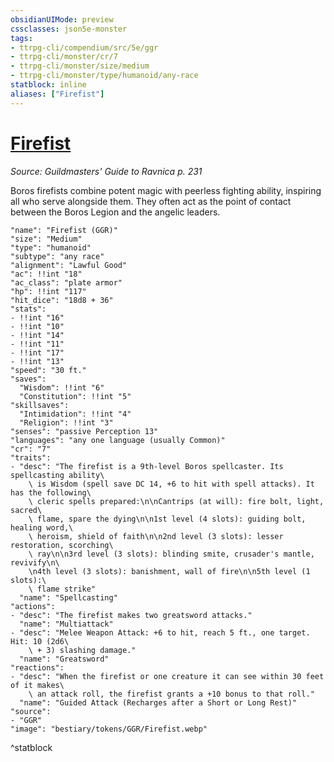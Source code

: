 ```yaml
---
obsidianUIMode: preview
cssclasses: json5e-monster
tags:
- ttrpg-cli/compendium/src/5e/ggr
- ttrpg-cli/monster/cr/7
- ttrpg-cli/monster/size/medium
- ttrpg-cli/monster/type/humanoid/any-race
statblock: inline
aliases: ["Firefist"]
---
```

# [Firefist](3-Compendium\CLI\bestiary\humanoid/firefist-ggr.md)
*Source: Guildmasters' Guide to Ravnica p. 231*  

Boros firefists combine potent magic with peerless fighting ability, inspiring all who serve alongside them. They often act as the point of contact between the Boros Legion and the angelic leaders.

```statblock
"name": "Firefist (GGR)"
"size": "Medium"
"type": "humanoid"
"subtype": "any race"
"alignment": "Lawful Good"
"ac": !!int "18"
"ac_class": "plate armor"
"hp": !!int "117"
"hit_dice": "18d8 + 36"
"stats":
- !!int "16"
- !!int "10"
- !!int "14"
- !!int "11"
- !!int "17"
- !!int "13"
"speed": "30 ft."
"saves":
  "Wisdom": !!int "6"
  "Constitution": !!int "5"
"skillsaves":
  "Intimidation": !!int "4"
  "Religion": !!int "3"
"senses": "passive Perception 13"
"languages": "any one language (usually Common)"
"cr": "7"
"traits":
- "desc": "The firefist is a 9th-level Boros spellcaster. Its spellcasting ability\
    \ is Wisdom (spell save DC 14, +6 to hit with spell attacks). It has the following\
    \ cleric spells prepared:\n\nCantrips (at will): fire bolt, light, sacred\
    \ flame, spare the dying\n\n1st level (4 slots): guiding bolt, healing word,\
    \ heroism, shield of faith\n\n2nd level (3 slots): lesser restoration, scorching\
    \ ray\n\n3rd level (3 slots): blinding smite, crusader's mantle, revivify\n\
    \n4th level (3 slots): banishment, wall of fire\n\n5th level (1 slots):\
    \ flame strike"
  "name": "Spellcasting"
"actions":
- "desc": "The firefist makes two greatsword attacks."
  "name": "Multiattack"
- "desc": "Melee Weapon Attack: +6 to hit, reach 5 ft., one target. Hit: 10 (2d6\
    \ + 3) slashing damage."
  "name": "Greatsword"
"reactions":
- "desc": "When the firefist or one creature it can see within 30 feet of it makes\
    \ an attack roll, the firefist grants a +10 bonus to that roll."
  "name": "Guided Attack (Recharges after a Short or Long Rest)"
"source":
- "GGR"
"image": "bestiary/tokens/GGR/Firefist.webp"
```
^statblock